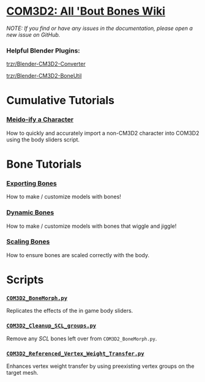 # [COM3D2: All 'Bout Bones Wiki](https://github.com/luvoid/COM3D2-All-Bout-Bones/blob/main/wiki/Home.md)
_NOTE: If you find or have any issues in the documentation, please open a new issue on GitHub._

### Helpful Blender Plugins:
[trzr/Blender-CM3D2-Converter](https://github.com/trzr/Blender-CM3D2-Converter)

[trzr/Blender-CM3D2-BoneUtil](https://github.com/trzr/Blender-CM3D2-BoneUtil)


# Cumulative Tutorials
### [Meido-ify a Character](Meidoify-a-Character.md)
How to quickly and accurately import a non-CM3D2 character into COM3D2
using the body sliders script.


# Bone Tutorials
### [Exporting Bones](Exporting-Bones.md)
How to make / customize models with bones!

### [Dynamic Bones](Dynamic-Bones.md)
How to make / customize models with bones that wiggle and jiggle!

### [Scaling Bones](Scaling-Bones.md)
How to ensure bones are scaled correctly with the body.


# Scripts
### [`COM3D2_BoneMorph.py`](../scripts/COM3D2_BoneMorph.py)
Replicates the effects of the in game body sliders.

### [`COM3D2_Cleanup_SCL_groups.py`](../scripts/COM3D2_Cleanup_SCL_groups.py)
Remove any _SCL_ bones left over from `COM3D2_BoneMorph.py`.

### [`COM3D2_Referenced_Vertex_Weight_Transfer.py`](../scripts/COM3D2_Referenced_Vertex_Weight_Transfer.py)
Enhances vertex weight transfer by using preexisting vertex groups on the target mesh.
